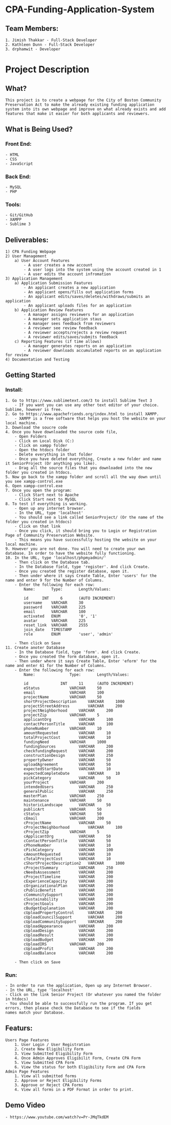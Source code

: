 # CPA-Funding-Application-System
## Team Members: 
	1. Jimish Thakkar - Full-Stack Developer
	2. Kathleen Dunn - Full-Stack Developer
	3. drphamwit - Developer
# Project Description
 ## What?
 	This project is to create a webpage for the City of Boston Community Preservation Act to make the already existing funding application system into its own webpage and improve on what already exists and add features that make it easier for both applicants and reviewers.
## What is Being Used?
### Front End:
	- HTML
	- CSS
	- JavaScript
### Back End:
	- MySQL
	- PHP
### Tools:
	- Git/GitHub
	- XAMPP
	- Sublime 3
## Deliverables:
	1) CPA Funding Webpage
	2) User Management
		a) User Account Features
			- A user creates a new account
			- A user logs into the system using the account created in 1
			- A user edits the account infromation
	3) Application Management
		a) Application Submission Features
			- An applicant creates a new application
			- An applicant opens/fills out application forms
			- An applicant edits/saves/deletes/withdraws/submits an application
			- An applicant uploads files for an application
		b) Application Review Features
			- A manager assigns reviewers for an application
			- A manager sets application staus
			- A manager sees feedback from reviewers
			- A reviewer see review feedback
			- A reviewer accepts/rejects a review request
			- A reviewer edits/saves/submits feedback
		c) Reporting Features (if time allows)
			- A manager generates reports on an application
			- A reviewer downloads accumulated reports on an application for review
	4) Documentation and Testing
## Getting Started

### Install:
	1. Go to https://www.sublimetext.com/3 to install Sublime Text 3
		- If you want you can use any other text editor of your choice. Sublime, however is free.
	2. Go to https://www.apachefriends.org/index.html to install XAMPP.
		- XAMPP is a free software that helps you host the website on your local machine.
	3. Download the soucre code
	4. Once you have downloaded the source code file,
		- Open Folders
		- Click on Local Disk (C:)
		- Click on xampp folder
		- Open the htdocs folder
		- Delete everything in that folder
		- Once you have deleted everything, Create a new folder and name it SeniorProject (Or anything you like).
		- Drag all the source files that you downloaded into the new folder you created in htdocs.
	5. Now go back to the xampp folder and scroll all the way down until you see xampp-control.exe
	6. Open xampp-control.exe
	7. Once you open the program:
		- Click Start next to Apache
		- Click Start next to MySQL
	8. To test if everything is working.
		- Open up any internet browser.
		- In the URL, type 'localhost'
		- You should see a link called SeniorProject/ (Or the name of the folder you created in htdocs)
		- Click on that link
		- Once you click, it should bring you to Login or Registration Page of Community Preservation Website.
		- This means you have successfully hosting the website on your local machine.
	9. However you are not done. You will need to create your own database. In order to have the website fully functioning.
	10. In the URL, type 'localhost/phpmyadmin/'
		- Then click on the Database tab.
		- In the Database field, type 'register'. And click Create.
		- Once you created the register database, open it.
		- Then under where it says Create Table, Enter 'users' for the name and enter 9 for the Number of Columns.
		- Enter the following for each row:
			Name:		Type:		Length/Values:
			
			id		INT		6 		(AUTO INCREMENT)
			username	VARCHAR		30
			password	VARCHAR		225
			email		VARCHAR		100
			activated	ENUM		'0', '1'
			avatar		VARCHAR		225
			reset_link	VARCHAR		2555
			join_date	TIMESTAMP	
			role		ENUM		'user', 'admin'
		
		- Then click on Save
	11. Create anoter Database
		- In the Database field, type 'form'. And click Create.
		- Once you created the form database, open it.
		- Then under where it says Create Table, Enter 'eform' for the name and enter 61 for the Number of Columns.
		- Enter the following for each row:
			Name:				Type:		Length/Values:
			
			id				INT		11		(AUTO INCREMENT)
			eStatus				VARCHAR		50
			email				VARCHAR		100
			projectName			VARCHAR		50
			shortProjectDescription		VARCHAR		1000
			projectStreetAddress		VARCHAR		200
			projectNeighborhood		VARCHAR		200
			projectZip			VARCHAR		5
			applicantOrg			VARCHAR		100
			contactPersonTitle		VARCHAR		100
			phoneNumber			VARCHAR		10
			amountRequested			VARCHAR		10
			totalProjectCost		VARCHAR		10
			fundingNeed			VARCHAR		1000
			fundingSources			VARCHAR		200
			checkfundingRequest		VARCHAR		200
			constructionDesign		VARCHAR		250
			propertyOwner			VARCHAR		50	
			uploadAgreement			VARCHAR		50
			expectedStartDate		VARCHAR		10
			expectedCompleteDate		VARCHAR		10
			pickCategory			VARCHAR		50
			yourProject			VARCHAR		200
			intendedUsers			VARCHAR		250
			generalPublic			VARCHAR		250
			masterPlan			VARCHAR		250
			maintenance			VARCHAR		50
			historicLandscape		VARCHAR		50
			publicArt			VARCHAR		50
			cStatus				VARCHAR		50
			cEmail				VARCHAR		200
			cProjectName			VARCHAR		50
			cProjectNeighborhood		VARCHAR		100
			cProjectZip			VARCHAR		5
			cApplicantOrg			VARCHAR		50
			cContactPersonTitle		VARCHAR		50
			cPhoneNumber			VARCHAR		10
			cPickCategory			VARCHAR		100
			cAmountRequested		VARCHAR		10
			cTotalProjectCost		VARCHAR		10
			cShortProjectDescription2	VARCHAR		1000
			cProjectSummary			VARCHAR		250
			cNeedsAssessment		VARCHAR		200
			cProjectTimeline		VARCHAR		200
			cExperienceCapacity		VARCHAR		200
			cOrganizationalPlan		VARCHAR		200
			cPublicBenefit			VARCHAR		200
			cCommunitySupport		VARCHAR		200
			cSustainability			VARCHAR		200
			cProjectGoals			VARCHAR		200
			cBudgetExplanation		VARCHAR		200
			cUploadPropertyControl		VARCHAR		200
			cUploadCouncilSupport		VARCHAR		200
			cUploadCommunitySupport		VARCHAR		200
			cUploadAppearance		VARCHAR		200
			cUploadDesign			VARCHAR		200
			cUploadResult			VARCHAR		200
			cUploadBudget			VARCHAR		200
			cUploadIRS			VARCHAR		200
			cUploadProfit			VARCHAR		200
			cUploadBalance			VARCHAR		200
		
		- Then click on Save
### Run:
	- In order to run the application, Open up any Internet Browser.
	- In the URL, type 'localhost'
	- Click on the link Senior Project (Or whatever you named the folder in htdocs)
	- You should be able to successfully run the program. If you get errors, then please check the Database to see if the fields 		names match your Database.
## Featurs:
	Users Page Features
		1. User Login / User Registration
		2. Create New Eligibility Form
		3. View Submitted Eligibility Form
		4. Once Admin Approves Eligibilit Form, Create CPA Form
		5. View Submitted CPA Form
		6. View the status for both Eligibility Form and CPA Form
	Admin Page Features
		1. View all submitted forms
		2. Approve or Reject Eligibility Forms
		3. Approve or Reject CPA Forms
		4. View all forms in a PDF Format in order to print.
		
## Demo Video
	- https://www.youtube.com/watch?v=Pr-JMqTkdEM
